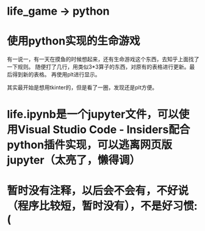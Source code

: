 #  life_game -> python
#  使用python实现的生命游戏

有一说一，有一天在摸鱼的时候想起来，还有生命游戏这个东西，去知乎上面找了一下规则。
随便打了几行，用类似3*3算子的东西，对原有的表格进行更新。最后得到新的表格。
再使用plt进行显示。

其实最开始是想用tkinter的，但是看了一圈，发现还是plt方便。

#  life.ipynb是一个jupyter文件，可以使用Visual Studio Code - Insiders配合python插件实现，可以逃离网页版jupyter（太亮了，懒得调）
#  暂时没有注释，以后会不会有，不好说（程序比较短，暂时没有），不是好习惯:(
